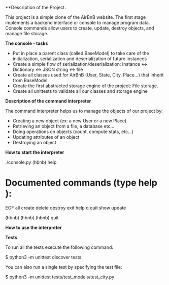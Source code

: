 


**Description of the Project.

This project is a simple clone of the AirBnB website. The first stage implements a backend interface or console to manage program data. Console commands allow users to create, update, destroy objects, and manage file storage.

**The console - tasks**

- Put in place a parent class (called BaseModel) to take care of the initialization, serialization and deserialization of future instances
- Create a simple flow of serialization/deserialization: Instance <-> Dictionary <-> JSON string <-> file
- Create all classes used for AirBnB (User, State, City, Place…) that inherit from BaseModel
- Create the first abstracted storage engine of the project: File storage.
- Create all unittests to validate all our classes and storage engine

**Description of the command interpreter**

The command interpreter helps us to manage the objects of our project by:

- Creating a new object (ex: a new User or a new Place)
- Retrieving an object from a file, a database etc…
- Doing operations on objects (count, compute stats, etc…)
- Updating attributes of an object
- Destroying an object

**How to start the interpreter**

./console.py
(hbnb) help

Documented commands (type help <topic>):
========================================
EOF  all  create  delete  destroy  exit  help  q  quit  show  update

(hbnb) 
(hbnb) 
(hbnb) quit

**How to use the interpreter**

**Tests**

To run all the tests execute the following command:

$ python3 -m unittest discover tests

You can also run a single test by specifying the test file:

$ python3 -m unittest tests/test_models/test_city.py

